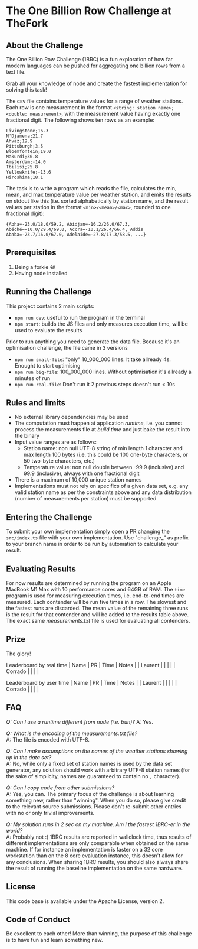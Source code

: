 # The One Billion Row Challenge at TheFork

## About the Challenge

The One Billion Row Challenge (1BRC) is a fun exploration of how far modern languages can be pushed for aggregating one billion rows from a text file.

Grab all your knowledge of node and create the fastest implementation for solving this task!

The csv file contains temperature values for a range of weather stations.
Each row is one measurement in the format `<string: station name>;<double: measurement>`, with the measurement value having exactly one fractional digit.
The following shows ten rows as an example:

```
Livingstone;16.3
N'Djamena;21.7
Ahvaz;19.9
Pittsburgh;3.5
Bloemfontein;19.0
Makurdi;30.8
Amsterdam;-14.0
Tbilisi;25.8
Yellowknife;-13.6
Hiroshima;18.1
```

The task is to write a program which reads the file, calculates the min, mean, and max temperature value per weather station, and emits the results on stdout like this
(i.e. sorted alphabetically by station name, and the result values per station in the format `<min>/<mean>/<max>`, rounded to one fractional digit):

```
{Abha=-23.0/18.0/59.2, Abidjan=-16.2/26.0/67.3, Abéché=-10.0/29.4/69.0, Accra=-10.1/26.4/66.4, Addis Ababa=-23.7/16.0/67.0, Adelaide=-27.8/17.3/58.5, ...}
```

## Prerequisites

1. Being a forkie 😆
2. Having node installed

## Running the Challenge

This project contains 2 main scripts:
* `npm run dev`: useful to run the program in the terminal
* `npm start`: builds the JS files and only measures execution time, will be used to evaluate the results

Prior to run anything you need to generate the data file. Because it's an optimisation challenge, the file came in 3 versions
* `npm run small-file`: "only" 10_000_000 lines. It take allready 4s. Enought to start optimising
* `npm run big-file`: 100_000_000 lines. Without optimisation it's allready a minutes of run
* `npm run real-file`: Don't run it 2 previous steps doesn't run < 10s

## Rules and limits

- No external library dependencies may be used
- The computation must happen at application _runtime_, i.e. you cannot process the measurements file at _build time_ and just bake the result into the binary
- Input value ranges are as follows:
    - Station name: non null UTF-8 string of min length 1 character and max length 100 bytes (i.e. this could be 100 one-byte characters, or 50 two-byte characters, etc.)
    - Temperature value: non null double between -99.9 (inclusive) and 99.9 (inclusive), always with one fractional digit
- There is a maximum of 10,000 unique station names
- Implementations must not rely on specifics of a given data set, e.g. any valid station name as per the constraints above and any data distribution (number of measurements per station) must be supported

## Entering the Challenge

To submit your own implementation simply open a PR changing the `src/index.ts` file with your own implementation.
Use "challenge_" as prefix to your branch name in order to be run by automation to calculate your result.


## Evaluating Results

For now results are determined by running the program on an Apple MacBook M1 Max with 10 performance cores and 64GB of RAM.
The `time` program is used for measuring execution times, i.e. end-to-end times are measured.
Each contender will be run five times in a row.
The slowest and the fastest runs are discarded.
The mean value of the remaining three runs is the result for that contender and will be added to the results table above.
The exact same _measurements.txt_ file is used for evaluating all contenders.


## Prize

The glory! 

Leaderboard by real time
| Name | PR | Time | Notes |
| Laurent | | | |
| Corrado | | | |

Leaderboard by user time
| Name | PR | Time | Notes |
| Laurent | | | |
| Corrado | | | |

## FAQ

_Q: Can I use a runtime different from node (i.e. bun)?_
A: Yes.

_Q: What is the encoding of the measurements.txt file?_\
A: The file is encoded with UTF-8.

_Q: Can I make assumptions on the names of the weather stations showing up in the data set?_\
A: No, while only a fixed set of station names is used by the data set generator, any solution should work with arbitrary UTF-8 station names
(for the sake of simplicity, names are guaranteed to contain no `,` character).

_Q: Can I copy code from other submissions?_\
A: Yes, you can. The primary focus of the challenge is about learning something new, rather than "winning". When you do so, please give credit to the relevant source submissions. Please don't re-submit other entries with no or only trivial improvements.

_Q: My solution runs in 2 sec on my machine. Am I the fastest 1BRC-er in the world?_\
A: Probably not :) 1BRC results are reported in wallclock time, thus results of different implementations are only comparable when obtained on the same machine. If for instance an implementation is faster on a 32 core workstation than on the 8 core evaluation instance, this doesn't allow for any conclusions. When sharing 1BRC results, you should also always share the result of running the baseline implementation on the same hardware.

## License

This code base is available under the Apache License, version 2.

## Code of Conduct

Be excellent to each other!
More than winning, the purpose of this challenge is to have fun and learn something new.
